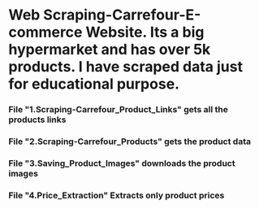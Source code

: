 # Web Scraping-Carrefour-E-commerce Website. Its a big hypermarket and has over 5k products. I have scraped data just for educational purpose.

### File "1.Scraping-Carrefour_Product_Links" gets all the products links
### File "2.Scraping-Carrefour_Products" gets the product data
### File "3.Saving_Product_Images" downloads the product images
### File "4.Price_Extraction" Extracts only product prices
